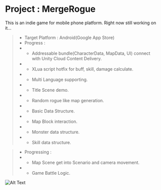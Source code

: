 # Project : MergeRogue
This is an indie game for mobile phone platform.
Right now still working on it...

> - Target Platform : Android(Google App Store)
> - Progress : 
> - - Addressable bundle(CharacterData, MapData, UI) connect with Unity Cloud Content Delivery.
> - - XLua script hotfix for buff, skill, damage calculate.
> - - Multi Language supporting. 
> - - Title Scene demo.
> - - Random rogue like map generation.
> - - Basic Data Structure.
> - - Map Block interaction.  
> - - Monster data structure.  
> - - Skill data structure.

> - Progressing :
> - - Map Scene get into Scenario and camera movement.
> - - Game Battle Logic.

![Alt Text](https://github.com/ZenDeiAn/WithBag/blob/main/Cover.gif)
